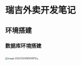 # 瑞吉外卖开发笔记

## 环境搭建

### 数据库环境搭建

<img src="F:\new_work_study_space\瑞吉外卖资料\# 瑞吉外卖开发笔记.assets\image-20221203085549112.png" alt="image-20221203085549112" style="zoom:50%;" />、